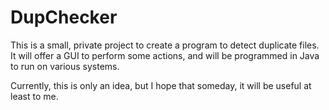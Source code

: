 DupChecker
==========

This is a small, private project to create a program to detect duplicate files. It will offer a GUI to perform some actions, and will be programmed in Java to run on various systems.

Currently, this is only an idea, but I hope that someday, it will be useful at least to me.
